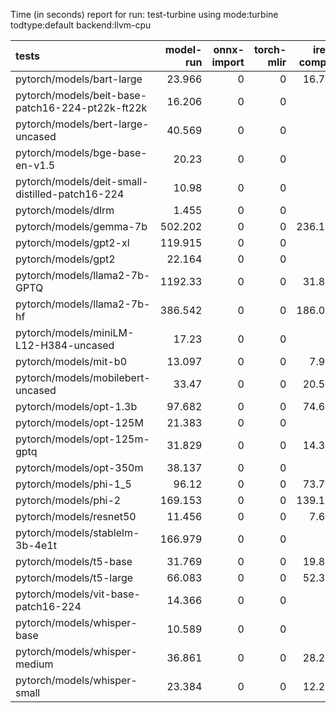 Time (in seconds) report for run: test-turbine using mode:turbine todtype:default backend:llvm-cpu

| tests                                            |   model-run |   onnx-import |   torch-mlir |   iree-compile |   inference |
|:-------------------------------------------------|------------:|--------------:|-------------:|---------------:|------------:|
| pytorch/models/bart-large                        |      23.966 |             0 |            0 |         16.795 |       1.3   |
| pytorch/models/beit-base-patch16-224-pt22k-ft22k |      16.206 |             0 |            0 |          0     |       0     |
| pytorch/models/bert-large-uncased                |      40.569 |             0 |            0 |          0     |       0     |
| pytorch/models/bge-base-en-v1.5                  |      20.23  |             0 |            0 |          0     |       0     |
| pytorch/models/deit-small-distilled-patch16-224  |      10.98  |             0 |            0 |          0     |       0     |
| pytorch/models/dlrm                              |       1.455 |             0 |            0 |          0     |       0     |
| pytorch/models/gemma-7b                          |     502.202 |             0 |            0 |        236.166 |       0     |
| pytorch/models/gpt2-xl                           |     119.915 |             0 |            0 |          0     |       0     |
| pytorch/models/gpt2                              |      22.164 |             0 |            0 |          0     |       0     |
| pytorch/models/llama2-7b-GPTQ                    |    1192.33  |             0 |            0 |         31.883 |       0     |
| pytorch/models/llama2-7b-hf                      |     386.542 |             0 |            0 |        186.098 |       0     |
| pytorch/models/miniLM-L12-H384-uncased           |      17.23  |             0 |            0 |          0     |       0     |
| pytorch/models/mit-b0                            |      13.097 |             0 |            0 |          7.921 |       0.375 |
| pytorch/models/mobilebert-uncased                |      33.47  |             0 |            0 |         20.503 |       0.28  |
| pytorch/models/opt-1.3b                          |      97.682 |             0 |            0 |         74.654 |       5.588 |
| pytorch/models/opt-125M                          |      21.383 |             0 |            0 |          0     |       0     |
| pytorch/models/opt-125m-gptq                     |      31.829 |             0 |            0 |         14.353 |       0.582 |
| pytorch/models/opt-350m                          |      38.137 |             0 |            0 |          0     |       0     |
| pytorch/models/phi-1_5                           |      96.12  |             0 |            0 |         73.723 |      13.794 |
| pytorch/models/phi-2                             |     169.153 |             0 |            0 |        139.157 |      21.328 |
| pytorch/models/resnet50                          |      11.456 |             0 |            0 |          7.698 |       0.318 |
| pytorch/models/stablelm-3b-4e1t                  |     166.979 |             0 |            0 |          0     |       0     |
| pytorch/models/t5-base                           |      31.769 |             0 |            0 |         19.824 |       2.431 |
| pytorch/models/t5-large                          |      66.083 |             0 |            0 |         52.393 |       6.94  |
| pytorch/models/vit-base-patch16-224              |      14.366 |             0 |            0 |          0     |       0     |
| pytorch/models/whisper-base                      |      10.589 |             0 |            0 |          0     |       0     |
| pytorch/models/whisper-medium                    |      36.861 |             0 |            0 |         28.213 |       1.882 |
| pytorch/models/whisper-small                     |      23.384 |             0 |            0 |         12.292 |       0.883 |
